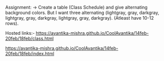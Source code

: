 Assignment: -> Create a table (Class Schedule) and give alternating background colors. But I want three alternating (lightgray, gray, darkgray, lightgray, gray, darkgray, lightgray, gray, darkgray). (Atleast have 10-12 rows).

Hosted links:-
https://avantika-mishra.github.io/CoolAvantika/14feb-20feb/18feb/class.html




https://avantika-mishra.github.io/CoolAvantika/14feb-20feb/18feb/index.html
